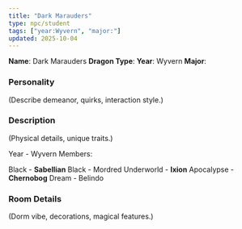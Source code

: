 ```yaml
---
title: "Dark Marauders"
type: npc/student
tags: ["year:Wyvern", "major:"]
updated: 2025-10-04
---
```


**Name**: Dark Marauders
**Dragon Type**:
**Year**: Wyvern
**Major**:

### Personality
(Describe demeanor, quirks, interaction style.)

### Description
(Physical details, unique traits.)

Year - Wyvern
Members:

Black - **Sabellian**
Black - Mordred
Underworld - **Ixion**
Apocalypse - **Chernobog**
Dream - Belindo

### Room Details
(Dorm vibe, decorations, magical features.)
